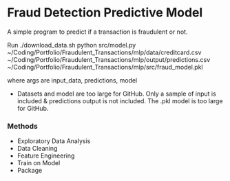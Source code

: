 # Fraud Detection Predictive Model #

A simple program to predict if a transaction is fraudulent or not. 

Run ./download_data.sh
python src/model.py ~/Coding/Portfolio/Fraudulent_Transactions/mlp/data/creditcard.csv ~/Coding/Portfolio/Fraudulent_Transactions/mlp/output/predictions.csv ~/Coding/Portfolio/Fraudulent_Transactions/mlp/src/fraud_model.pkl


where args are input_data, predictions, model  
* Datasets and model are too large for GitHub. Only a sample of input is included & predictions output is not included. The .pkl model is too large for GitHub.

### Methods ###
* Exploratory Data Analysis
* Data Cleaning
* Feature Engineering
* Train on Model
* Package
